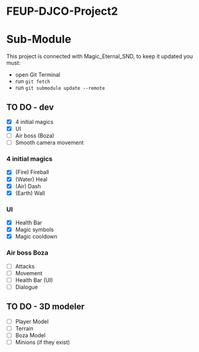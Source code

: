 # FEUP-DJCO-Project2

# Sub-Module
This project is connected with Magic_Eternal_SND, to keep it updated you must:
  - open Git Terminal
  - run ```git fetch```
  - run ```git submodule update --remote```

## TO DO - dev
- [x] 4 initial magics
- [x] UI
- [ ] Air boss (Boza)
- [ ] Smooth camera movement

### 4 initial magics
- [x] (Fire) Fireball
- [x] (Water) Heal
- [x] (Air) Dash
- [x] (Earth) Wall

### UI
- [x] Health Bar
- [x] Magic symbols
- [x] Magic cooldown

### Air boss Boza
- [ ] Attacks
- [ ] Movement
- [ ] Health Bar (UI)
- [ ] Dialogue

## TO DO - 3D modeler
- [ ] Player Model
- [ ] Terrain
- [ ] Boza Model
- [ ] Minions (if they exist)
